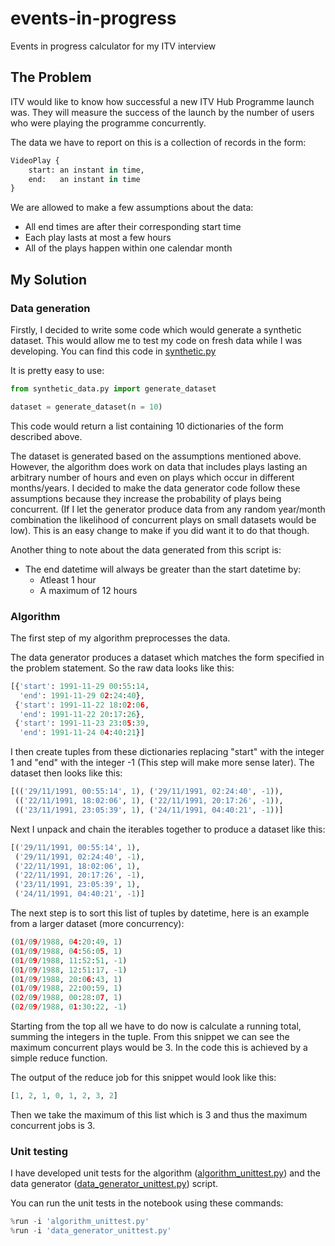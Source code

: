 # events-in-progress
 Events in progress calculator for my ITV interview

## The Problem
ITV would like to know how successful a new ITV Hub Programme launch was. They will measure the success of the launch by the number of users who were playing the programme concurrently.

The data we have to report on this is a collection of records in the form:

```python
VideoPlay {
    start: an instant in time,
    end:   an instant in time
}
```

We are allowed to make a few assumptions about the data:

- All end times are after their corresponding start time
- Each play lasts at most a few hours
- All of the plays happen within one calendar month

## My Solution

### Data generation
Firstly, I decided to write some code which would generate a synthetic dataset. This would allow me to test my code on fresh data while I was developing. You can find this code in [synthetic.py](synthetic_data.py)

It is pretty easy to use:

```python
from synthetic_data.py import generate_dataset

dataset = generate_dataset(n = 10)
```

This code would return a list containing 10 dictionaries of the form described above.

The dataset is generated based on the assumptions mentioned above. However, the algorithm does work on data that includes plays lasting an arbitrary number of hours and even on plays which occur in different months/years. I decided to make the data generator code follow these assumptions because they increase the probability of plays being concurrent. (If I let the generator produce data from any random year/month combination the likelihood of concurrent plays on small datasets would be low). This is an easy change to make if you did want it to do that though.

Another thing to note about the data generated from this script is:
- The end datetime will always be greater than the start datetime by:
  - Atleast 1 hour
  - A maximum of 12 hours
  
### Algorithm
The first step of my algorithm preprocesses the data.

The data generator produces a dataset which matches the form specified in the problem statement. So the raw data looks like this:

```python
[{'start': 1991-11-29 00:55:14,
  'end': 1991-11-29 02:24:40},
 {'start': 1991-11-22 18:02:06,
  'end': 1991-11-22 20:17:26},
 {'start': 1991-11-23 23:05:39,
  'end': 1991-11-24 04:40:21}]
```

I then create tuples from these dictionaries replacing "start" with the integer 1 and "end" with the integer -1 (This step will make more sense later). The dataset then looks like this:

```python
[(('29/11/1991, 00:55:14', 1), ('29/11/1991, 02:24:40', -1)),
 (('22/11/1991, 18:02:06', 1), ('22/11/1991, 20:17:26', -1)),
 (('23/11/1991, 23:05:39', 1), ('24/11/1991, 04:40:21', -1))]
```

Next I unpack and chain the iterables together to produce a dataset like this:

```python
[('29/11/1991, 00:55:14', 1),
 ('29/11/1991, 02:24:40', -1),
 ('22/11/1991, 18:02:06', 1),
 ('22/11/1991, 20:17:26', -1),
 ('23/11/1991, 23:05:39', 1),
 ('24/11/1991, 04:40:21', -1)]
```
 
The next step is to sort this list of tuples by datetime, here is an example from a larger dataset (more concurrency):
 
```python
(01/09/1988, 04:20:49, 1)
(01/09/1988, 04:56:05, 1)
(01/09/1988, 11:52:51, -1)
(01/09/1988, 12:51:17, -1)
(01/09/1988, 20:06:43, 1)
(01/09/1988, 22:00:59, 1)
(02/09/1988, 00:28:07, 1)
(02/09/1988, 01:30:22, -1)
```

Starting from the top all we have to do now is calculate a running total, summing the integers in the tuple. From this snippet we can see the maximum concurrent plays would be 3. In the code this is achieved by a simple reduce function.

The output of the reduce job for this snippet would look like this:

```python
[1, 2, 1, 0, 1, 2, 3, 2]
```

Then we take the maximum of this list which is 3 and thus the maximum concurrent jobs is 3.

### Unit testing

I have developed unit tests for the algorithm ([algorithm_unittest.py](algorithm_unittest.py)) and the data generator ([data_generator_unittest.py](data_generator_unittest.py)) script.

You can run the unit tests in the notebook using these commands:

```python
%run -i 'algorithm_unittest.py'
%run -i 'data_generator_unittest.py'
```
